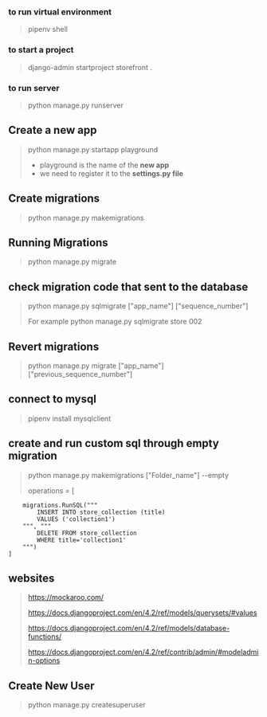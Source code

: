 ### to run virtual environment

> pipenv shell

<!-- ### to run a command inside virtual environment

> pipenv run -->

### to start a project

> django-admin startproject storefront .

### to run server

> python manage.py runserver

## Create a new app

> python manage.py startapp playground
>
> - playground is the name of the **new app**
> - we need to register it to the **settings.py file**

## Create migrations

> python manage.py makemigrations

## Running Migrations

> python manage.py migrate

## check migration code that sent to the database

> python manage.py sqlmigrate ["app_name"] ["sequence_number"]
>
> For example python manage.py sqlmigrate store 002

## Revert migrations

> python manage.py migrate ["app_name"] ["previous_sequence_number"]

## connect to mysql

> pipenv install mysqlclient

## create and run custom sql through empty migration

> python manage.py makemigrations ["Folder_name"] --empty
>
> operations = [

        migrations.RunSQL("""
            INSERT INTO store_collection (title)
            VALUES ('collection1')
        """, """
            DELETE FROM store_collection
            WHERE title='collection1'
        """)
    ]

>

## websites

> https://mockaroo.com/
>
> https://docs.djangoproject.com/en/4.2/ref/models/querysets/#values
>
> https://docs.djangoproject.com/en/4.2/ref/models/database-functions/
>
> https://docs.djangoproject.com/en/4.2/ref/contrib/admin/#modeladmin-options

## Create New User

> python manage.py createsuperuser
